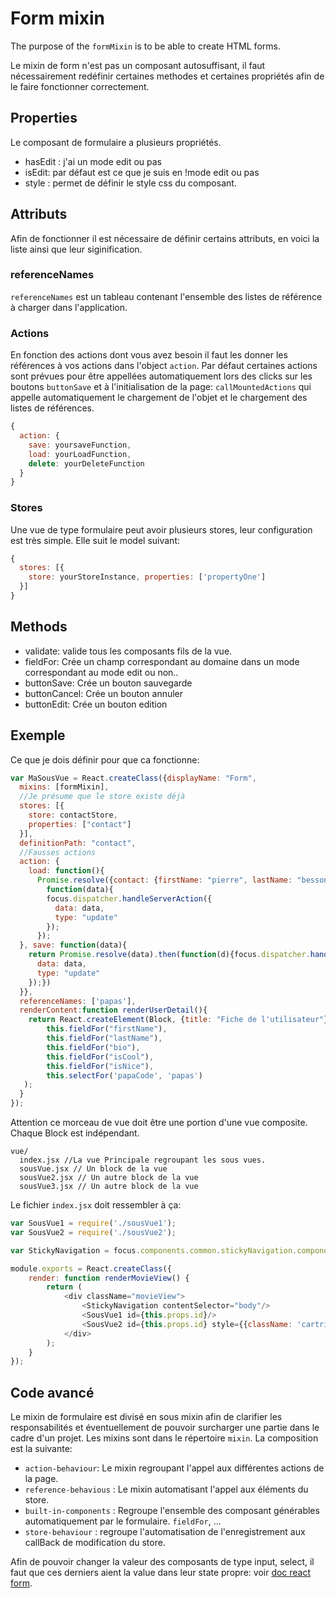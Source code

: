 # Form mixin

The purpose of the `formMixin` is to be able to create HTML forms.

Le mixin de form n'est pas un composant autosuffisant, il faut nécessairement redéfinir certaines methodes et certaines propriétés afin de le faire fonctionner correctement.

## Properties

Le composant de formulaire a plusieurs propriétés.
- hasEdit : j'ai un mode edit ou pas
- isEdit: par défaut est ce que je suis en !mode edit ou pas
- style : permet de définir le style css du composant.

## Attributs

Afin de fonctionner il est nécessaire de définir certains attributs, en voici la liste ainsi que leur siginification.


### referenceNames

`referenceNames` est un tableau contenant l'ensemble des listes de référence à charger dans l'application.

### Actions

En fonction des actions dont vous avez besoin il faut les donner les références à vos actions dans l'object `action`.
Par défaut certaines actions sont prévues pour être appellées automatiquement lors des clicks sur les boutons `buttonSave` et à l'initialisation de la page: `callMountedActions` qui appelle automatiquement le chargement de l'objet et le chargement des listes de références.

```javascript
{
  action: {
    save: yoursaveFunction,
    load: yourLoadFunction,
    delete: yourDeleteFunction
  }
}
```

### Stores

Une vue de type formulaire peut avoir plusieurs stores, leur configuration est très simple.
Elle suit le model suivant:

```javascript
{
  stores: [{
    store: yourStoreInstance, properties: ['propertyOne']
  }]
}
```

## Methods

- validate: valide tous les composants fils de la vue.
- fieldFor: Crée un champ correspondant au domaine dans un mode correspondant au mode edit ou non..
- buttonSave: Crée un bouton sauvegarde
- buttonCancel: Crée un bouton annuler
- buttonEdit: Crée un bouton edition

## Exemple

Ce que je dois définir pour que ca fonctionne:

```javascript
var MaSousVue = React.createClass({displayName: "Form",
  mixins: [formMixin],
  //Je présume que le store existe déjà
  stores: [{
    store: contactStore,
    properties: ["contact"]
  }],
  definitionPath: "contact",
  //Fausses actions
  action: {
    load: function(){
      Promise.resolve({contact: {firstName: "pierre", lastName: "besson"}}).then(
        function(data){
        focus.dispatcher.handleServerAction({
          data: data,
          type: "update"
        });
      });
  }, save: function(data){
    return Promise.resolve(data).then(function(d){focus.dispatcher.handleServerAction({
      data: data,
      type: "update"
    });})
  }},
  referenceNames: ['papas'],
  renderContent:function renderUserDetail(){
    return React.createElement(Block, {title: "Fiche de l'utilisateur"},
        this.fieldFor("firstName"),
        this.fieldFor("lastName"),
        this.fieldFor("bio"),
        this.fieldFor("isCool"),
        this.fieldFor("isNice"),
        this.selectFor('papaCode', 'papas')
   );
  }
});

```
Attention ce morceau de vue doit être une portion d'une vue composite. Chaque Block est indépendant.
```
vue/
  index.jsx //La vue Principale regroupant les sous vues.
  sousVue.jsx // Un block de la vue
  sousVue2.jsx // Un autre block de la vue
  sousVue3.jsx // Un autre block de la vue
```

Le fichier `index.jsx` doit ressembler à ça:
```javascript
var SousVue1 = require('./sousVue1');
var SousVue2 = require('./sousVue2');

var StickyNavigation = focus.components.common.stickyNavigation.component;

module.exports = React.createClass({
    render: function renderMovieView() {
        return (
            <div className="movieView">
                <StickyNavigation contentSelector="body"/>
                <SousVue1 id={this.props.id}/>
                <SousVue2 id={this.props.id} style={{className: 'cartridgeCss'}}/>
            </div>
        );
    }
});
```

## Code avancé

Le mixin de formulaire est divisé en sous mixin afin de clarifier les responsabilités et éventuellement de pouvoir surcharger une partie dans le cadre d'un projet. Les mixins sont dans le répertoire `mixin`.
La composition est la suivante:
- `action-behaviour`: Le mixin regroupant l'appel aux différentes actions de la page.
- `reference-behavious` : Le mixin automatisant l'appel aux éléments du store.
- `built-in-components` : Regroupe l'ensemble des composant générables automatiquement par le formulaire. `fieldFor`, ...
- `store-behaviour` : regroupe l'automatisation de l'enregistrement aux callBack de modification du store.

Afin de pouvoir changer la valeur des composants de type input, select, il faut que ces derniers aient la value dans leur state propre: voir [doc react form](https://facebook.github.io/react/docs/forms.html).
